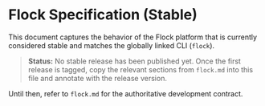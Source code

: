 # Flock Specification (Stable)

This document captures the behavior of the Flock platform that is currently considered
stable and matches the globally linked CLI (`flock`).

> **Status:** No stable release has been published yet. Once the first release is tagged,
> copy the relevant sections from `flock.md` into this file and annotate with the release
> version.

Until then, refer to `flock.md` for the authoritative development contract.
